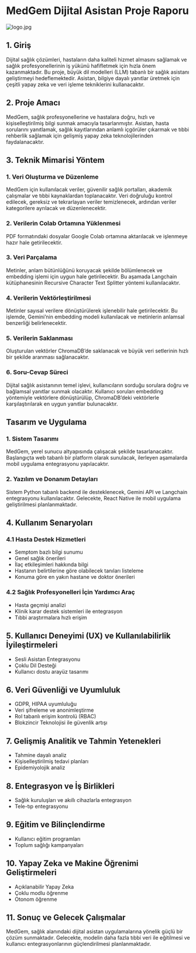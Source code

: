 # MedGem Dijital Asistan Proje Raporu

![logo.jpg](logo)

## 1. Giriş 
Dijital sağlık çözümleri, hastaların daha kaliteli hizmet almasını sağlamak ve sağlık profesyonellerinin iş yükünü hafifletmek için hızla önem kazanmaktadır. Bu proje, büyük dil modelleri (LLM) tabanlı bir sağlık asistanı geliştirmeyi hedeflemektedir. Asistan, bilgiye dayalı yanıtlar üretmek için çeşitli yapay zeka ve veri işleme tekniklerini kullanacaktır.
## 2. Proje Amacı
 MedGem, sağlık profesyonellerine ve hastalara doğru, hızlı ve kişiselleştirilmiş bilgi sunmak amacıyla tasarlanmıştır. Asistan, hasta sorularını yanıtlamak, sağlık kayıtlarından anlamlı içgörüler çıkarmak ve tıbbi rehberlik sağlamak için gelişmiş yapay zeka teknolojilerinden faydalanacaktır.
## 3. Teknik Mimarisi Yöntem
### 1.	Veri Oluşturma ve Düzenleme
MedGem için kullanılacak veriler, güvenilir sağlık portalları, akademik çalışmalar ve tıbbi kaynaklardan toplanacaktır. Veri doğruluğu kontrol edilecek, gereksiz ve tekrarlayan veriler temizlenecek, ardından veriler kategorilere ayrılacak ve düzenlenecektir.
### 2.	Verilerin Colab Ortamına Yüklenmesi
PDF formatındaki dosyalar Google Colab ortamına aktarılacak ve işlenmeye hazır hale getirilecektir.
### 3.	Veri Parçalama
Metinler, anlam bütünlüğünü koruyacak şekilde bölümlenecek ve embedding işlemi için uygun hale getirilecektir. Bu aşamada Langchain kütüphanesinin Recursive Character Text Splitter yöntemi kullanılacaktır.
### 4.	Verilerin Vektörleştirilmesi
Metinler sayısal verilere dönüştürülerek işlenebilir hale getirilecektir. Bu işlemde, Gemini’nin embedding modeli kullanılacak ve metinlerin anlamsal benzerliği belirlenecektir.
### 5.	Verilerin Saklanması
Oluşturulan vektörler ChromaDB’de saklanacak ve büyük veri setlerinin hızlı bir şekilde aranması sağlanacaktır.
### 6.	Soru-Cevap Süreci
Dijital sağlık asistanının temel işlevi, kullanıcıların sorduğu sorulara doğru ve bağlamsal yanıtlar sunmak olacaktır. Kullanıcı soruları embedding yöntemiyle vektörlere dönüştürülüp, ChromaDB’deki vektörlerle karşılaştırılarak en uygun yanıtlar bulunacaktır.
## Tasarım ve Uygulama
### 1.	Sistem Tasarımı
MedGem, yerel sunucu altyapısında çalışacak şekilde tasarlanacaktır. Başlangıçta web tabanlı bir platform olarak sunulacak, ilerleyen aşamalarda mobil uygulama entegrasyonu yapılacaktır.
### 2.	Yazılım ve Donanım Detayları
Sistem Python tabanlı backend ile desteklenecek, Gemini API ve Langchain entegrasyonu kullanılacaktır. Gelecekte, React Native ile mobil uygulama geliştirilmesi planlanmaktadır.
## 4. Kullanım Senaryoları 
### 4.1 Hasta Destek Hizmetleri
-	Semptom bazlı bilgi sunumu
-	Genel sağlık önerileri
-	İlaç etkileşimleri hakkında bilgi
-	Hastanın belirtilerine göre olabilecek tanıları listeleme
-	Konuma göre en yakın hastane ve doktor önerileri
### 4.2 Sağlık Profesyonelleri İçin Yardımcı Araç
-	Hasta geçmişi analizi
-	Klinik karar destek sistemleri ile entegrasyon
-	Tıbbi araştırmalara hızlı erişim
## 5. Kullanıcı Deneyimi (UX) ve Kullanılabilirlik İyileştirmeleri
-	Sesli Asistan Entegrasyonu
-	Çoklu Dil Desteği
-	Kullanıcı dostu arayüz tasarımı
## 6. Veri Güvenliği ve Uyumluluk
-	GDPR, HIPAA uyumluluğu
-	Veri şifreleme ve anonimleştirme
-	Rol tabanlı erişim kontrolü (RBAC)
-	Blokzincir Teknolojisi ile güvenlik artışı
## 7. Gelişmiş Analitik ve Tahmin Yetenekleri
-	Tahmine dayalı analiz
-	Kişiselleştirilmiş tedavi planları
-	Epidemiyolojik analiz
## 8. Entegrasyon ve İş Birlikleri
-	Sağlık kuruluşları ve akıllı cihazlarla entegrasyon
-	Tele-tıp entegrasyonu
## 9. Eğitim ve Bilinçlendirme
-	Kullanıcı eğitim programları
-	Toplum sağlığı kampanyaları
## 10. Yapay Zeka ve Makine Öğrenimi Geliştirmeleri
-	Açıklanabilir Yapay Zeka
-	Çoklu modlu öğrenme
-	Otonom öğrenme
## 11. Sonuç ve Gelecek Çalışmalar
MedGem, sağlık alanındaki dijital asistan uygulamalarına yönelik güçlü bir çözüm sunmaktadır. Gelecekte, modelin daha fazla tıbbi veri ile eğitilmesi ve kullanıcı entegrasyonlarının güçlendirilmesi planlanmaktadır.

